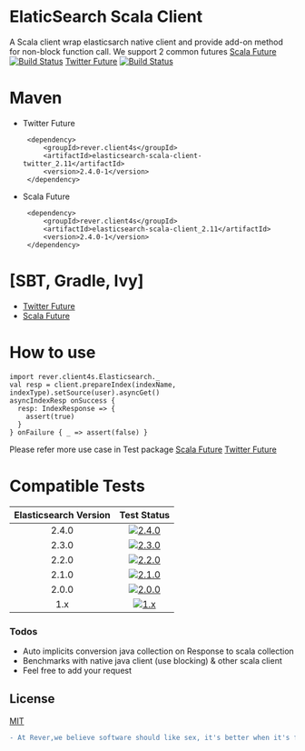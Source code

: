 # ElaticSearch Scala Client
A Scala client wrap elasticsarch native client and provide add-on method for non-block function call.
We support 2 common futures [Scala Future](http://docs.scala-lang.org/overviews/core/futures.html) [![Build Status](https://travis-ci.org/rever-tech/elasticsearch-scala-client.svg?branch=scala_future)](https://travis-ci.org/rever-tech/elasticsearch-scala-client) [Twitter Future](https://twitter.github.io/finagle/guide/Futures.html) [![Build Status](https://travis-ci.org/rever-tech/elasticsearch-scala-client.svg?branch=twitter_future)](https://travis-ci.org/rever-tech/elasticsearch-scala-client)

# Maven 
 - Twitter Future
    
        <dependency>
            <groupId>rever.client4s</groupId>
            <artifactId>elasticsearch-scala-client-twitter_2.11</artifactId>
            <version>2.4.0-1</version>
        </dependency>
 - Scala Future
    
        <dependency>
            <groupId>rever.client4s</groupId>
            <artifactId>elasticsearch-scala-client_2.11</artifactId>
            <version>2.4.0-1</version>
        </dependency>
 
# [SBT, Gradle, Ivy]
 - [Twitter Future](http://central.rever.vn/artifactory/webapp/#/artifacts/browse/tree/General/libs-release-local/rever/client4s/elasticsearch-scala-client-twitter_2.11)
 - [Scala Future](http://central.rever.vn/artifactory/webapp/#/artifacts/browse/tree/General/libs-release-local/rever/client4s/elasticsearch-scala-client_2.11)

# How to use
    import rever.client4s.Elasticsearch._
    val resp = client.prepareIndex(indexName, indexType).setSource(user).asyncGet()
    asyncIndexResp onSuccess {
      resp: IndexResponse => {
        assert(true)
      }
    } onFailure { _ => assert(false) }

Please refer more use case in Test package [Scala Future](https://github.com/rever-tech/elasticsearch-scala-client/blob/scala_future/src/test/scala-2.11/rever/client4s/ElasticsearchAsyncTest.scala) [Twitter Future](https://github.com/rever-tech/elasticsearch-scala-client/blob/twitter_future/src/test/scala-2.11/rever/client4s/ElasticsearchAsyncTest.scala)

# Compatible Tests

| Elasticsearch Version | Test Status |
|:---------------------:|:-----------:|
|    2.4.0              | [![2.4.0](https://img.shields.io/badge/2.4.0-passing-brightgreen.svg?style=flat)](#)|
|    2.3.0              | [![2.3.0](https://img.shields.io/badge/2.3.0-passing-brightgreen.svg?style=flat)](#)|
|    2.2.0              | [![2.2.0](https://img.shields.io/badge/2.2.0-passing-brightgreen.svg?style=flat)](#)|
|    2.1.0              | [![2.1.0](https://img.shields.io/badge/2.1.0-passing-brightgreen.svg?style=flat)](#)|
|    2.0.0              | [![2.0.0](https://img.shields.io/badge/2.0.0-passing-brightgreen.svg?style=flat)](#)|
|    1.x                | [![1.x](https://img.shields.io/badge/1.x-unknown-lightgrey.svg?style=flat)](#)|

### Todos

 - Auto implicits conversion java collection on Response to scala collection
 - Benchmarks with native java client (use blocking) & other scala client
 - Feel free to add your request
 
License
----

[MIT](https://opensource.org/licenses/MIT)
```diff
- At Rever,we believe software should like sex, it's better when it's free ^^ -
```
